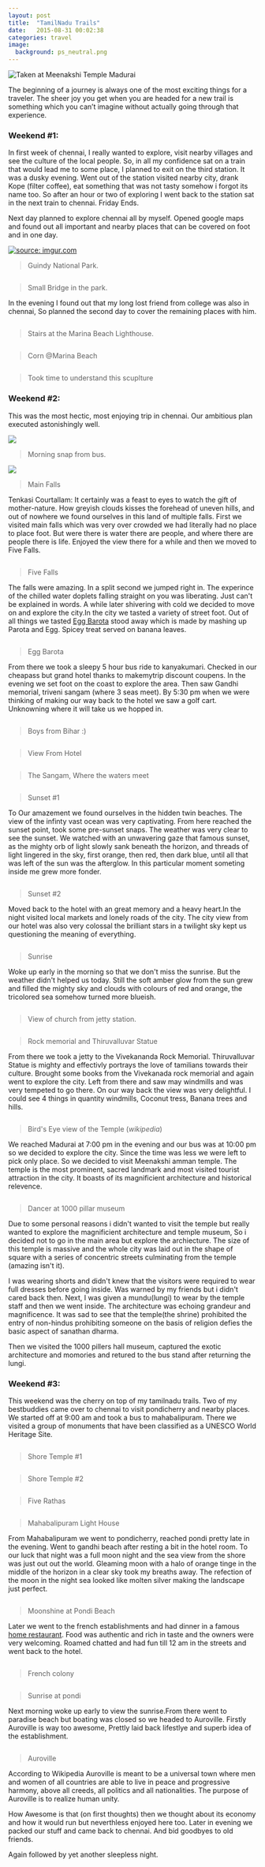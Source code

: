 ```yaml
---
layout: post
title:  "TamilNadu Trails"
date:   2015-08-31 00:02:38
categories: travel
image:
  background: ps_neutral.png
---
```

<img src="https://lh3.googleusercontent.com/1nzI-Z24n22XM0oArff-GUYAekd3uaVjaVKFeQnA7NM=w1208-h635-no" alt="Taken at Meenakshi Temple Madurai">

The beginning of a journey is always one of the most exciting things for a traveler. The sheer joy you get when you are headed for a new trail is something which you can’t imagine without actually going through that experience.

### Weekend #1:

In first week of chennai, I really wanted to explore, visit nearby villages and see the culture of the local people. So, in all my confidence sat on a train that would lead me to some place, I planned to exit on the third station. It was a dusky evening. Went out of the station visited nearby city, drank Kope (filter coffee), eat something that was not tasty somehow i forgot its name too. So after an hour or two of exploring I went back to the station sat in the next train to chennai. Friday Ends.

Next day planned to explore chennai all by myself. Opened google maps and found out all important and nearby places that can be covered on foot and in one day.    

<a href="http://imgur.com/LnikyG1"><img src="http://i.imgur.com/fE5snoh.jpg" title="source: imgur.com" /></a>


>Guindy National Park.

<img src="http://i.imgur.com/SK1HfAC.jpg" alt="">

>Small Bridge in the park.

In the evening I found out that my long lost friend from college was also in chennai, So planned the second day to cover the remaining places with him. 

<img src="http://i.imgur.com/NX4Elf6.jpg" alt="">

>Stairs at the Marina Beach Lighthouse.

<img src="http://i.imgur.com/nGdLKXA.jpg" alt="">

> Corn @Marina Beach

<img src="http://i.imgur.com/gBZaolG.jpg" alt="">

> Took time to understand this scuplture

### Weekend #2:

This was the most hectic, most enjoying trip in chennai. Our ambitious plan executed astonishingly well.


<img src="http://i.imgur.com/rwlrkc7.jpg">

>Morning snap from bus.

<img src="http://i.imgur.com/eJNchLV.jpg">

>Main Falls

Tenkasi Courtallam: It certainly was a feast to eyes to watch the gift of mother-nature. How greyish clouds kisses the forehead of uneven hills, and out of nowhere we found ourselves in this land of multiple falls. First we visited main falls which was very over crowded we had literally had no place to place foot. But were there is water there are people, and where there are people there is life. Enjoyed the view there for a while and then we moved to Five Falls.


<img src="http://i.imgur.com/qXrHx9V.jpg" alt="">

>Five Falls

The falls were amazing. In a split second we jumped right in. The experince of the chilled water doplets falling straight on you was liberating. Just can't be explained in words. A while later shivering with cold we decided to move on and explore the city.In the city we tasted a variety of street foot. Out of all things we tasted <a href = "http://indian-recipes-my-kitchen.blogspot.in/2012/11/egg-kothu-barotaegg-kothu-parotta.html">Egg Barota</a> stood away which is made by mashing up Parota and Egg. Spicey treat served on banana leaves.

<img src="http://i.imgur.com/YuEUp4w.jpg" alt="">

>Egg Barota

From there we took a sleepy 5 hour bus ride to kanyakumari. Checked in our cheapass but grand hotel thanks to makemytrip discount coupens. In the evening we set foot on the coast to explore the area. Then saw Gandhi memorial, triveni sangam (where 3 seas meet). By 5:30 pm when we were thinking of making our way back to the hotel we saw a golf cart. Unknowning where it will take us we hopped in.


<img src="http://i.imgur.com/FgeZfPi.jpg" alt="">

>Boys from Bihar :)

<img src="http://i.imgur.com/fPqFy9n.jpg" alt="">

>View From Hotel

<img src="http://i.imgur.com/CO2Ksx4.jpg" alt="">

>The Sangam, Where the waters meet

<img src="http://i.imgur.com/m0Rhn1U.jpg" alt="">

>Sunset #1

To Our amazement we found ourselves in the hidden twin beaches. The view of the infinty vast ocean was very captivating. From here reached the sunset point, took some pre-sunset snaps. The weather was very clear to see the sunset. We watched with an unwavering gaze that famous sunset, as the mighty orb of light slowly sank beneath the horizon, and threads of light lingered in the sky, first orange, then red, then dark blue, until all that was left of the sun was the afterglow. In this particular moment someting inside me grew more fonder.


<img src="http://i.imgur.com/JHV7ngK.jpg" alt="">

>Sunset #2 

Moved back to the hotel with an great memory and a heavy heart.In the night visited local markets and lonely roads of the city. The city view from our hotel was also very colossal the brilliant stars in a twilight sky kept us questioning the meaning of everything.

<img src="http://i.imgur.com/ltNv0ZE.jpg" alt="">

>Sunrise 

Woke up early in the morning so that we don't miss the sunrise. But the weather didn't helped us today. Still the soft amber glow from the sun grew and filled the mighty sky and clouds with colours of red and orange, the tricolored sea somehow turned more blueish.

<img src="http://i.imgur.com/lP0AiSj.jpg" alt="">

>View of church from jetty station.

<img src="http://i.imgur.com/j8x54b7.jpg" alt="">

>Rock memorial and  Thiruvalluvar Statue

From there we took a jetty to the Vivekananda Rock Memorial. Thiruvalluvar Statue is mighty and effectivly portrays the love of tamilians towards their culture. Brought some books from the Vivekanada rock memorial and again went to explore the city. Left from there and saw may windmills and was very tempeted to go there. On our way back the view was very delightful. I could see 4 things in quantity windmills, Coconut tress, Banana trees and hills.

<img src="http://i.imgur.com/COYMrry.jpg" alt="">

> Bird's Eye view of the Temple (_wikipedia_)

We reached Madurai at 7:00 pm in the evening and our bus was at 10:00 pm so we decided to explore the city. Since the time was less we were left to pick only place. So we decided to visit Meenakshi amman temple. The temple is the most prominent, sacred landmark and most visited tourist attraction in the city. It boasts of its magnificient architecture and historical relevence.

<img src="http://i.imgur.com/uGoqdJs.jpg" alt="">

>Dancer at 1000 pillar museum

Due to some personal reasons i didn't wanted to visit the temple but really wanted to explore the magnificient architecture and temple museum, So i decided not to go in the main area but explore the archiecture. The size of this temple is massive and the whole city was laid out in the shape of square with a series of concentric streets culminating from the temple (amazing isn't it). 

I was wearing shorts and didn't knew that the visitors were required to wear full dresses before going inside. Was warned by my friends but i didn't cared back then. Next, I was given a mundu(lungi) to wear by the temple staff and then we went inside. The architecture was echoing grandeur and magnificence. It was sad to see that the temple(the shrine) prohibited the entry of non-hindus prohibiting someone on the basis of religion defies the basic aspect of sanathan dharma. 

Then we visited the 1000 pillers hall museum, captured the exotic architecture and momories and retured to the bus stand after returning the lungi.

### Weekend #3:

This weekend was the cherry on top of my tamilnadu trails. Two of my bestbuddies came over to chennai to visit pondicherry and nearby places.
We started off at 9:00 am and took a bus to mahabalipuram. There we visited a group of monuments that have been classified as a UNESCO World Heritage Site.

<img src="http://i.imgur.com/Za0blbF.jpg" alt="">

>Shore Temple #1

<img src="http://i.imgur.com/DEiEeS6.jpg" alt="">

>Shore Temple #2

<img src="http://i.imgur.com/uJ6LBpy.jpg" alt="">

>Five Rathas

<img src="http://i.imgur.com/JgFXIfU.jpg" alt="">

>Mahabalipuram Light House

From Mahabalipuram we went to pondicherry, reached pondi pretty late in the evening. Went to gandhi beach after resting a bit in the hotel room. To our luck that night was a full moon night and the sea view from the shore was just out out the world. Gleaming moon with a halo of orange tinge in the middle of the horizon in a clear sky took my breaths away. The refection of the moon in the night sea looked like molten silver making the landscape just perfect. 

<img src="http://i.imgur.com/kTC9EPC.jpg" alt="">

>Moonshine at Pondi Beach

Later we went to the french establishments and had dinner in a famous <a href="https://www.facebook.com/lapastaworld">home restaurant</a>. Food was authentic and rich in taste and the owners were very welcoming. Roamed chatted and had fun till 12 am in the streets and went back to  the hotel.

<img src="http://i.imgur.com/o8KKnBQ.jpg" alt="">

>French colony

<img src="http://i.imgur.com/nK4Ltoj.jpg" alt="">

>Sunrise at pondi

Next morning woke up early to view the sunrise.From there went to paradise beach but boating was closed so we headed to Auroville. Firstly Auroville is way too awesome, Prettly laid back lifestlye and superb idea of the establishment.


<img src="http://www.auroville.org/system/slideshow_images/images/000/000/004/slideshow/Galaxy490.jpg" alt="">

>Auroville 

According to Wikipedia Auroville is meant to be a universal town where men and women of all countries are able to live in peace and progressive harmony, above all creeds, all politics and all nationalities. The purpose of Auroville is to realize human unity.

How Awesome is that (on first thoughts) then we thought about its economy and how it would run but neverthless enjoyed here too. Later in evening we packed our stuff and came back to chennai. And bid goodbyes to old friends.

 Again followed by yet another sleepless night.